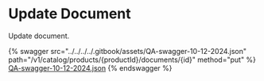 # Update Document

Update document.

{% swagger src="../../../../.gitbook/assets/QA-swagger-10-12-2024.json" path="/v1/catalog/products/{productId}/documents/{id}" method="put" %}
[QA-swagger-10-12-2024.json](../../../../.gitbook/assets/QA-swagger-10-12-2024.json)
{% endswagger %}
